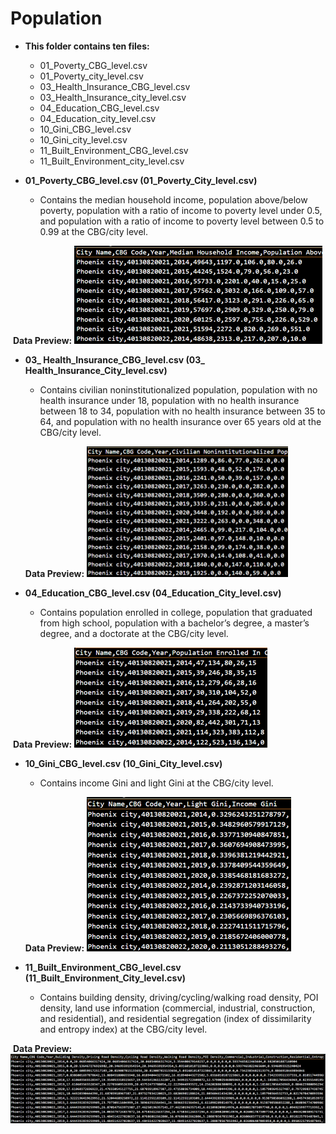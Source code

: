 # Population 
- **This folder contains ten files:**
  - 01_Poverty_CBG_level.csv	
  - 01_Poverty_city_level.csv	
  - 03_Health_Insurance_CBG_level.csv	
  - 03_Health_Insurance_city_level.csv	
  - 04_Education_CBG_level.csv	
  - 04_Education_city_level.csv	
  - 10_Gini_CBG_level.csv	
  - 10_Gini_city_level.csv	
  - 11_Built_Environment_CBG_level.csv	
  - 11_Built_Environment_city_level.csv


- **01_Poverty_CBG_level.csv (01_Poverty_City_level.csv)** 
  - Contains the median household income, population above/below poverty, population with a ratio of income to poverty level under 0.5, and population with a ratio of income to poverty level between 0.5 to 0.99 at the CBG/city level. 

​
  **Data Preview:** 
  ![Image text](Population1.png)

- **03_ Health_Insurance_CBG_level.csv (03_ Health_Insurance_City_level.csv)** 
  - Contains civilian noninstitutionalized population, population with no health insurance under 18, population with no health insurance between 18 to 34, population with no health insurance between 35 to 64, and population with no health insurance over 65 years old at the CBG/city level.

  **Data Preview:**
  ![Image text](Population3.png)

- **04_Education_CBG_level.csv (04_Education_City_level.csv)** 
  - Contains population enrolled in college, population that graduated from high school, population with a bachelor’s degree, a master’s degree, and a doctorate at the CBG/city level.

​
  **Data Preview:** 
  ![Image text](Population4.png)

- **10_Gini_CBG_level.csv (10_Gini_City_level.csv)** 
  - Contains income Gini and light Gini at the CBG/city level.


  **Data Preview:**
  ![Image text](Population10.png)

- **11_Built_Environment_CBG_level.csv (11_Built_Environment_City_level.csv)** 
  - Contains building density, driving/cycling/walking road density, POI density, land use information (commercial, industrial, construction, and residential), and residential segregation (index of dissimilarity and entropy index) at the CBG/city level.

​
  **Data Preview:** 
  ![Image text](Population11.png)
